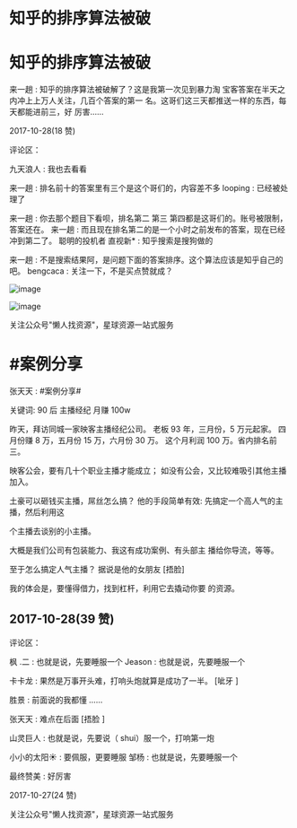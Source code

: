 # 知乎的排序算法被破

# 知乎的排序算法被破

来一趟 : 知乎的排序算法被破解了？这是我第一次见到暴力淘 宝客答案在半天之内冲上上万人关注，几百个答案的第一 名。这哥们这三天都推送一样的东西，每天都能进前三，好 厉害……

2017-10-28(18 赞)

评论区：

九天浪人 : 我也去看看

来一趟 : 排名前十的答案里有三个是这个哥们的，内容差不多 looping : 已经被处理了

来一趟 : 你去那个题目下看呗，排名第二 第三 第四都是这哥们的。账号被限制，答案还在。 来一趟 : 而且现在排名第二的是一个小时之前发布的答案，现在已经冲到第二了。 聪明的投机者 直视新* : 知乎搜索是搜狗做的

来一趟 : 不是搜索结果阿，是问题下面的答案排序。这个算法应该是知乎自己的吧。 bengcaca : 关注一下，不是买点赞就成？

![image](img/Image_358.png)

![image](img/Image_359.png)

关注公众号"懒人找资源"，星球资源一站式服务

# #案例分享

张天天 : #案例分享#

关键词: 90 后 主播经纪 月赚 100w

昨天，拜访同城一家映客主播经纪公司。 老板 93 年，三月份，5 万元起家。 四月份赚 8 万，五月份 15 万，六月份 30 万。 这个月利润 100 万。省内排名前三。

映客公会，要有几十个职业主播才能成立； 如没有公会，又比较难吸引其他主播加入。

土豪可以砸钱买主播，屌丝怎么搞？ 他的手段简单有效: 先搞定一个高人气的主播，然后利用这

个主播去谈别的小主播。

大概是我们公司有包装能力、我这有成功案例、有头部主 播给你导流，等等。

至于怎么搞定人气主播？ 据说是他的女朋友 [捂脸]

我的体会是，要懂得借力，找到杠杆，利用它去撬动你要 的资源。

## 2017-10-28(39 赞)

评论区：

枫 .二 : 也就是说，先要睡服一个 Jeason : 也就是说，先要睡服一个

卡卡龙 : 果然是万事开头难，打响头炮就算是成功了一半。 [呲牙 ]

胜景 : 前面说的我都懂 ……

张天天 : 难点在后面 [捂脸 ]

山灵巨人 : 也就是说，先要说（ shui）服一个，打响第一炮

小小的太阳☀ : 要佩服，更要睡服 邹杨 : 也就是说，先要睡服一个

最终赞美 : 好厉害

2017-10-27(24 赞)

关注公众号"懒人找资源"，星球资源一站式服务